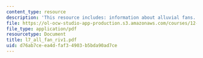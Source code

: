 ```yaml
---
content_type: resource
description: 'This resource includes: information about alluvial fans.'
file: https://ol-ocw-studio-app-production.s3.amazonaws.com/courses/12-110-sedimentary-geology-fall-2004/d76ab7ceea4dfaf34903b5bda90ad7ce_l7_all_fan_riv1.pdf
file_type: application/pdf
resourcetype: Document
title: l7_all_fan_riv1.pdf
uid: d76ab7ce-ea4d-faf3-4903-b5bda90ad7ce
---
```

